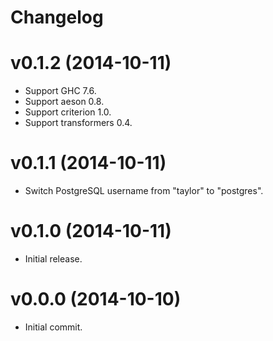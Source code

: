# Changelog

# v0.1.2 (2014-10-11)

- Support GHC 7.6.
- Support aeson 0.8.
- Support criterion 1.0.
- Support transformers 0.4.

# v0.1.1 (2014-10-11)

- Switch PostgreSQL username from "taylor" to "postgres".

# v0.1.0 (2014-10-11)

- Initial release.

# v0.0.0 (2014-10-10)

- Initial commit.

